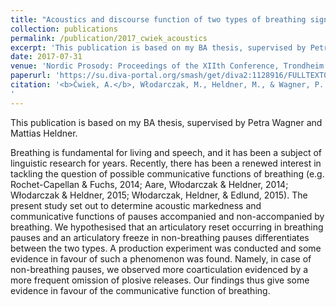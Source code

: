 ```yaml
---
title: "Acoustics and discourse function of two types of breathing signals"
collection: publications
permalink: /publication/2017_cwiek_acoustics
excerpt: 'This publication is based on my BA thesis, supervised by Petra Wagner and Mattias Heldner'
date: 2017-07-31
venue: 'Nordic Prosody: Proceedings of the XIIth Conference, Trondheim 2016'
paperurl: 'https://su.diva-portal.org/smash/get/diva2:1128916/FULLTEXT02.pdf'
citation: '<b>Ćwiek, A.</b>, Włodarczak, M., Heldner, M., & Wagner, P. (2017). Acoustics and discourse function of two types of breathing signals. <i>Nordic Prosody: Proceedings of the XIIth Conference</i>, Trondheim 2016, 83–91.
'
---
```


This publication is based on my BA thesis, supervised by Petra Wagner and Mattias Heldner.

Breathing is fundamental for living and speech, and it has been a subject of linguistic research for years. Recently, there has been a renewed interest in tackling the question of possible communicative functions of breathing (e.g. Rochet-Capellan & Fuchs, 2014; Aare, Włodarczak & Heldner, 2014; Włodarczak & Heldner, 2015; Włodarczak, Heldner, & Edlund, 2015). The present study set out to determine acoustic markedness and communicative functions of pauses accompanied and non-accompanied by breathing. We hypothesised that an articulatory reset occurring in breathing pauses and an articulatory freeze in non-breathing pauses differentiates between the two types. A production experiment was conducted and some evidence in favour of such a phenomenon was found. Namely, in case of non-breathing pauses, we observed more coarticulation evidenced by a more frequent omission of plosive releases. Our findings thus give some evidence in favour of the communicative function of breathing.
